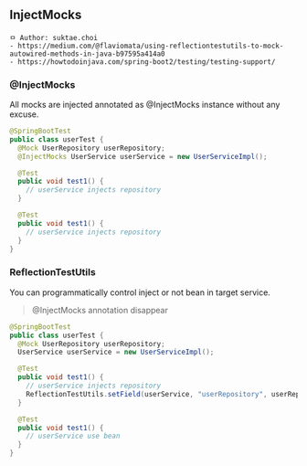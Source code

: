 ## InjectMocks

```
ㅁ Author: suktae.choi
- https://medium.com/@flaviomata/using-reflectiontestutils-to-mock-autowired-methods-in-java-b97595a414a0
- https://howtodoinjava.com/spring-boot2/testing/testing-support/
```

### @InjectMocks

All mocks are injected annotated as @InjectMocks instance without any excuse.

```java
@SpringBootTest
public class userTest {
  @Mock UserRepository userRepository;
  @InjectMocks UserService userService = new UserServiceImpl();

  @Test
  public void test1() {
    // userService injects repository  
  }

  @Test
  public void test1() {
    // userService injects repository
  }
}
```

### ReflectionTestUtils

You can programmatically control inject or not bean in target service.

> @InjectMocks annotation disappear

```java
@SpringBootTest
public class userTest {
  @Mock UserRepository userRepository;
  UserService userService = new UserServiceImpl();

  @Test
  public void test1() {
    // userService injects repository
    ReflectionTestUtils.setField(userService, "userRepository", userRepository);
  }

  @Test
  public void test1() {
    // userService use bean
  }
}
```

